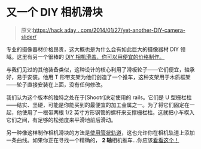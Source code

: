 # 又一个 DIY 相机滑块

> 原文:[https://hack aday . com/2014/01/27/yet-another-DIY-camera-slider/](https://hackaday.com/2014/01/27/yet-another-diy-camera-slider/)

专业的摄像器材价格昂贵，这大概也是为什么会有如此巨大的摄像器材 DIY 领域。这里有另一个很棒的 [DIY 相机滑盖，你可以用便宜的价格制作。](http://www.instructables.com/id/Yes-Another-Camera-Slider-Idea)

与我们见过的其他装备类似，这种设计的核心利用了滑板轮子——它们便宜，轴承好，易于安装。他用 T 形带支架为他们创造了一个推车，这种支架用于木质框架——轮子直接安装在上面，没有任何修改。

我们认为这个版本的独特之处在于[Shootr]决定使用的 rails。它们是 U 型栅栏柱——结实、坚硬，可能是你能买到的最便宜的加工金属之一。为了将它们固定在一起，他使用了一根带两根 1/2 英寸方形钢管的螺杆来支撑栅栏柱。这就把小车楔入它们之间，有足够的松弛度来平滑地前后滑动。

另一种像这样制作相机滑块的方法是[使用管状轨道](http://hackaday.com/2010/11/30/time-lapse-camera-dolly/)，这也允许你在相机轨道上添加一条曲线。如果你正在寻找一个精确的， **2 轴**相机推车…你应该[看看这个！](http://hackaday.com/2011/05/18/dinos-2-axis-camera-dolly/)